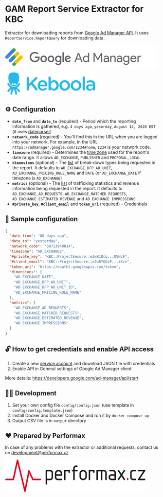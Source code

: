 # GAM Report Service Extractor for KBC

Extractor for downloading reports from [Google Ad Manager API](https://developers.google.com/ad-manager/api).
It uses `ReportService.ReportQuery` for downloading data.

[![](images/gam.png)](https://developers.google.com/ad-manager/api/start) [![](images/keboola.png)](https://www.keboola.com/)

## :gear: Configuration

- **`date_from`** and **`date_to`** (required) - Period which the reporting information is gathered, e.g. `4 days ago`, `yeserday`, `August 14, 2020 EST` (it uses [dateparser](https://dateparser.readthedocs.io/en/latest))
- **`network_code`** (required) - You'll find this in the URL when you are logged into your network. For example, in the URL `https://admanager.google.com/1234#home`, `1234` is your network code.
- **`timezone`** (required) - Determines the [time zone](https://developers.google.com/ad-manager/api/reference/v202008/ReportService.ReportQuery#timezonetype) used for the report's date range. It allows `AD_EXCHANGE`, `PUBLISHER` and `PROPOSAL_LOCAL`
- **`dimensions`** (optional) - The [list](https://developers.google.com/ad-manager/api/reference/v202008/ReportService.ReportQuery#dimensions) of break-down types being requested in the report. It defaults to `AD_EXCHANGE_DFP_AD_UNIT`, `AD_EXCHANGE_PRICING_RULE_NAME` and `DATE` (or `AD_EXCHANGE_DATE` if timezone is `AD_EXCHANGE`)
- **`metrics`** (optional) - The [list](https://developers.google.com/ad-manager/api/reference/v202008/ReportService.ReportQuery#columns) of trafficking statistics and revenue information being requested in the report. It defaults to `AD_EXCHANGE_AD_REQUESTS`, `AD_EXCHANGE_MATCHED_REQUESTS`, `AD_EXCHANGE_ESTIMATED_REVENUE` and `AD_EXCHANGE_IMPRESSIONS`
- **`#private_key`**, **`#client_email`** and **`token_uri`** (required) - Credentials

## :bookmark: Sample configuration

```json
{
  "date_from": "80 days ago",
  "date_to": "yesterday",
  "network_code": "68713940014",
  "timezone": "AD_EXCHANGE",
  "#private_key": "KBC::ProjectSecure::eJwB1Qcq...OVNcF",
  "#client_email": "KBC::ProjectSecure::eJwBYQGeE...iKz=",
  "token_uri": "https://oauth2.googleapis.com/token",
  "dimensions": [
    "AD_EXCHANGE_DATE",
    "AD_EXCHANGE_DFP_AD_UNIT",
    "AD_EXCHANGE_DFP_AD_UNIT_ID",
    "AD_EXCHANGE_PRICING_RULE_NAME"
  ],
  "metrics": [
    "AD_EXCHANGE_AD_REQUESTS",
    "AD_EXCHANGE_MATCHED_REQUESTS",
    "AD_EXCHANGE_ESTIMATED_REVENUE",
    "AD_EXCHANGE_IMPRESSIONS"
  ]
}
```



## :unlock: How to get credentials and enable API access

1. Create a new [service account](https://console.developers.google.com/apis/credentials/serviceaccountkey) and download JSON file with credentials
2. Enable API in General settings of Google Ad Manager client

More details: https://developers.google.com/ad-manager/api/start

## :technologist: Development

1. Set your own config file `config/config.json` (use template in `config/config.template.json`)
2. Install Docker and Docker Compose and run it by `docker-compose up`
3. Output CSV file is in `output` directory

## :heart: Prepared by Performax

In case of any problems with the extractor or additional requests, contact us on development@performax.cz

[![](images/px.png)](https://performax.cz/)
